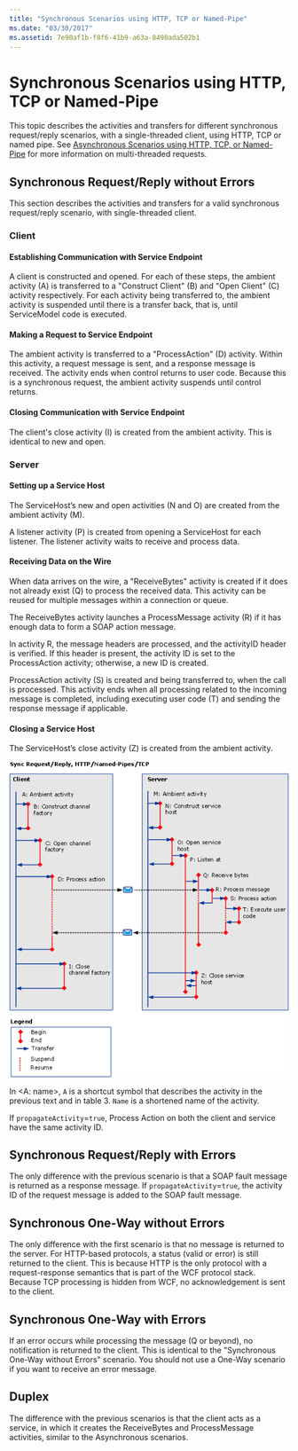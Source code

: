 ```yaml
---
title: "Synchronous Scenarios using HTTP, TCP or Named-Pipe"
ms.date: "03/30/2017"
ms.assetid: 7e90af1b-f8f6-41b9-a63a-8490ada502b1
---
```

# Synchronous Scenarios using HTTP, TCP or Named-Pipe
This topic describes the activities and transfers for different synchronous request/reply scenarios, with a single-threaded client, using HTTP, TCP or named pipe. See [Asynchronous Scenarios using HTTP, TCP, or Named-Pipe](../../../../../docs/framework/wcf/diagnostics/tracing/asynchronous-scenarios-using-http-tcp-or-named-pipe.md) for more information on multi-threaded requests.  
  
## Synchronous Request/Reply without Errors  
 This section describes the activities and transfers for a valid synchronous request/reply scenario, with single-threaded client.  
  
### Client  
  
#### Establishing Communication with Service Endpoint  
 A client is constructed and opened. For each of these steps, the ambient activity (A) is transferred to a "Construct Client" (B) and "Open Client" (C) activity respectively. For each activity being transferred to, the ambient activity is suspended until there is a transfer back, that is, until ServiceModel code is executed.  
  
#### Making a Request to Service Endpoint  
 The ambient activity is transferred to a "ProcessAction" (D) activity. Within this activity, a request message is sent, and a response message is received. The activity ends when control returns to user code. Because this is a synchronous request, the ambient activity suspends until control returns.  
  
#### Closing Communication with Service Endpoint  
 The client's close activity (I) is created from the ambient activity. This is identical to new and open.  
  
### Server  
  
#### Setting up a Service Host  
 The ServiceHost’s new and open activities (N and O) are created from the ambient activity (M).  
  
 A listener activity (P) is created from opening a ServiceHost for each listener. The listener activity waits to receive and process data.  
  
#### Receiving Data on the Wire  
 When data arrives on the wire, a "ReceiveBytes" activity is created if it does not already exist (Q) to process the received data. This activity can be reused for multiple messages within a connection or queue.  
  
 The ReceiveBytes activity launches a ProcessMessage activity (R) if it has enough data to form a SOAP action message.  
  
 In activity R, the message headers are processed, and the activityID header is verified. If this header is present, the activity ID is set to the ProcessAction activity; otherwise, a new ID is created.  
  
 ProcessAction activity (S) is created and being transferred to, when the call is processed. This activity ends when all processing related to the incoming message is completed, including executing user code (T) and sending the response message if applicable.  
  
#### Closing a Service Host  
 The ServiceHost’s close activity (Z) is created from the ambient activity.  
  
 ![Diagram showing synchronous scenarios: HTTP, TCP, or named pipes.](./media/synchronous-scenarios-using-http-tcp-or-named-pipe/synchronous-scenario-http-tcp-named-pipes.gif)  
  
 In \<A: name>, `A` is a shortcut symbol that describes the activity in the previous text and in table 3. `Name` is a shortened name of the activity.  
  
 If `propagateActivity`=`true`, Process Action on both the client and service have the same activity ID.  
  
## Synchronous Request/Reply with Errors  
 The only difference with the previous scenario is that a SOAP fault message is returned as a response message. If `propagateActivity`=`true`, the activity ID of the request message is added to the SOAP fault message.  
  
## Synchronous One-Way without Errors  
 The only difference with the first scenario is that no message is returned to the server. For HTTP-based protocols, a status (valid or error) is still returned to the client. This is because HTTP is the only protocol with a request-response semantics that is part of the WCF protocol stack. Because TCP processing is hidden from WCF, no acknowledgement is sent to the client.  
  
## Synchronous One-Way with Errors  
 If an error occurs while processing the message (Q or beyond), no notification is returned to the client. This is identical to the "Synchronous One-Way without Errors" scenario. You should not use a One-Way scenario if you want to receive an error message.  
  
## Duplex  
 The difference with the previous scenarios is that the client acts as a service, in which it creates the ReceiveBytes and ProcessMessage activities, similar to the Asynchronous scenarios.
